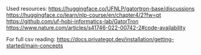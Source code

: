 Used resources:
https://huggingface.co/UFNLP/gatortron-base/discussions
https://huggingface.co/learn/nlp-course/en/chapter4/2?fw=pt
https://github.com/uf-hobi-informatics-lab/GatorTron
https://www.nature.com/articles/s41746-022-00742-2#code-availability

For full csv reading:
https://docs.privategpt.dev/installation/getting-started/main-concepts
